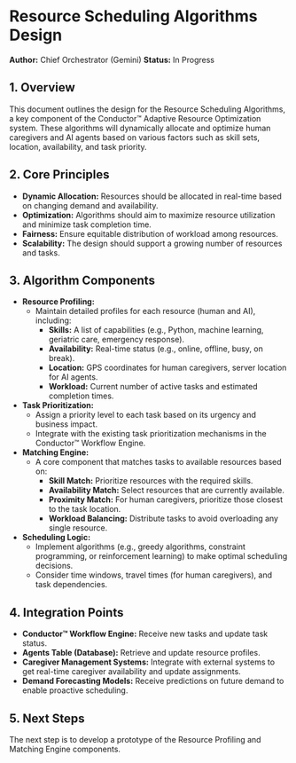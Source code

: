 # Resource Scheduling Algorithms Design

**Author:** Chief Orchestrator (Gemini)
**Status:** In Progress

## 1. Overview

This document outlines the design for the Resource Scheduling Algorithms, a key component of the Conductor™ Adaptive Resource Optimization system. These algorithms will dynamically allocate and optimize human caregivers and AI agents based on various factors such as skill sets, location, availability, and task priority.

## 2. Core Principles

*   **Dynamic Allocation:** Resources should be allocated in real-time based on changing demand and availability.
*   **Optimization:** Algorithms should aim to maximize resource utilization and minimize task completion time.
*   **Fairness:** Ensure equitable distribution of workload among resources.
*   **Scalability:** The design should support a growing number of resources and tasks.

## 3. Algorithm Components

*   **Resource Profiling:**
    *   Maintain detailed profiles for each resource (human and AI), including:
        *   **Skills:** A list of capabilities (e.g., Python, machine learning, geriatric care, emergency response).
        *   **Availability:** Real-time status (e.g., online, offline, busy, on break).
        *   **Location:** GPS coordinates for human caregivers, server location for AI agents.
        *   **Workload:** Current number of active tasks and estimated completion times.
*   **Task Prioritization:**
    *   Assign a priority level to each task based on its urgency and business impact.
    *   Integrate with the existing task prioritization mechanisms in the Conductor™ Workflow Engine.
*   **Matching Engine:**
    *   A core component that matches tasks to available resources based on:
        *   **Skill Match:** Prioritize resources with the required skills.
        *   **Availability Match:** Select resources that are currently available.
        *   **Proximity Match:** For human caregivers, prioritize those closest to the task location.
        *   **Workload Balancing:** Distribute tasks to avoid overloading any single resource.
*   **Scheduling Logic:**
    *   Implement algorithms (e.g., greedy algorithms, constraint programming, or reinforcement learning) to make optimal scheduling decisions.
    *   Consider time windows, travel times (for human caregivers), and task dependencies.

## 4. Integration Points

*   **Conductor™ Workflow Engine:** Receive new tasks and update task status.
*   **Agents Table (Database):** Retrieve and update resource profiles.
*   **Caregiver Management Systems:** Integrate with external systems to get real-time caregiver availability and update assignments.
*   **Demand Forecasting Models:** Receive predictions on future demand to enable proactive scheduling.

## 5. Next Steps

The next step is to develop a prototype of the Resource Profiling and Matching Engine components.
